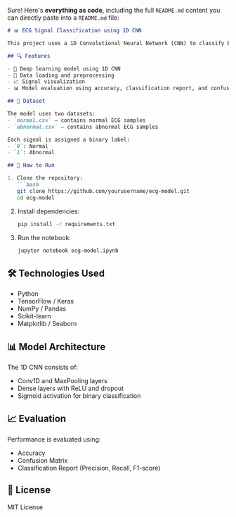 Sure! Here's **everything as code**, including the full `README.md` content you can directly paste into a `README.md` file:

```markdown
# 📊 ECG Signal Classification using 1D CNN

This project uses a 1D Convolutional Neural Network (CNN) to classify ECG (Electrocardiogram) signals into **normal** and **abnormal** categories. It's designed to assist with early detection of cardiac anomalies using deep learning techniques.

## 🔍 Features

- 🧠 Deep learning model using 1D CNN
- 🧹 Data loading and preprocessing
- 📈 Signal visualization
- 📊 Model evaluation using accuracy, classification report, and confusion matrix

## 📁 Dataset

The model uses two datasets:
- `normal.csv` — contains normal ECG samples
- `abnormal.csv` — contains abnormal ECG samples

Each signal is assigned a binary label:
- `0`: Normal
- `1`: Abnormal

## 🚀 How to Run

1. Clone the repository:
   ```bash
   git clone https://github.com/yourusername/ecg-model.git
   cd ecg-model
   ```

2. Install dependencies:
   ```bash
   pip install -r requirements.txt
   ```

3. Run the notebook:
   ```bash
   jupyter notebook ecg-model.ipynb
   ```

## 🛠 Technologies Used

- Python
- TensorFlow / Keras
- NumPy / Pandas
- Scikit-learn
- Matplotlib / Seaborn

## 📊 Model Architecture

The 1D CNN consists of:
- Conv1D and MaxPooling layers
- Dense layers with ReLU and dropout
- Sigmoid activation for binary classification

## 📈 Evaluation

Performance is evaluated using:
- Accuracy
- Confusion Matrix
- Classification Report (Precision, Recall, F1-score)

## 📌 License

MIT License
```

